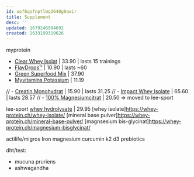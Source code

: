 ```yaml
---
id: uof6qofnptlmq3640g0awir
title: Supplement
desc: ''
updated: 1679246904692
created: 1633199319626
---
```

myprotein
- [Clear Whey Isolat](https://www.myprotein.ch/sporternahrung/clear-whey-isolat/12081395.html) | 33.90 | lasts 15 trainings
- [FlavDrops™](https://www.myprotein.ch/sporternahrung/flavdrops/10530471.html) | 10.90 | lasts ~60
- [Green Superfood Mix](https://www.myprotein.ch/sporternahrung/green-superfood-mix/13723225.html?autocomplete=productsuggestion) | 37.90
- [Myvitamins Potassium](https://www.myprotein.ch/vitamine/myvitamins-potassium/11338769.html) | 11.19

// - [Creatin Monohydrat](https://www.myprotein.ch/sporternahrung/creatin-monohydrat/10530050.html) | 15.90 | lasts 31.25
// - [Impact Whey Isolate](https://www.myprotein.ch/sporternahrung/impact-whey-isolate/10530911.html) | 65.60 | lasts 28.57
// - [100% Magnesiumcitrat](https://www.myprotein.ch/sporternahrung/100-magnesiumcitrat/10530171.html?autocomplete=productsuggestion) | 20.50
=> moved to lee-sport

lee-sport
[whey hydrolysate](https://whey-protein.ch/whey-hydrolysate/#haltbarkeit) | 29.95
[whey isolate]<https://whey-protein.ch/whey-isolate/>
[mineral base pulver]<https://whey-protein.ch/mineral-base-pulver/>
[magnsesium bis-glycinat]<https://whey-protein.ch/magnesium-bisglycinat/>

actilife/migros
Iron
magnesium
curcumin
k2
d3
prebiotics

dht/test:
  - mucuna pruriens
  - ashwagandha